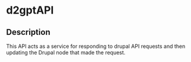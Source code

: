 # d2gptAPI

## Description

This API acts as a service for responding to drupal API requests and then updating the Drupal node that made the request.
